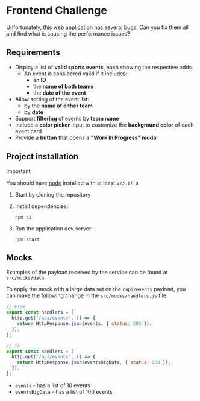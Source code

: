 # Frontend Challenge

Unfortunately, this web application has several bugs. Can you fix them all and find what is causing the performance issues?

## Requirements

- Display a list of **valid sports events**, each showing the respective odds.
  - An event is considered valid if it includes:
    - an **ID**
    - the **name of both teams**
    - the **date of the event**
- Allow sorting of the event list:
  - by the **name of either team**
  - by **date**
- Support **filtering** of events by **team name**
- Include a **color picker** input to customize the **background color** of each event card
- Provide a **button** that opens a **"Work In Progress" modal**

## Project installation

> [!IMPORTANT]  
> You should have [node](https://nodejs.org/en) installed with at least `v22.17.0`.

1. Start by cloning the repository

2. Install dependencies:

   `npm ci`

3. Run the application dev server:

   `npm start`

## Mocks

Examples of the payload received by the service can be found at `src/mocks/data`

To apply the mock with a large data set on the `/api/events` payload, you can make the following change in the `src/mocks/handlers.js` file:

```js
// From
export const handlers = [
  http.get("/api/events", () => {
    return HttpResponse.json(events, { status: 200 });
  }),
];

// To
export const handlers = [
  http.get("/api/events", () => {
    return HttpResponse.json(eventsBigData, { status: 200 });
  }),
];
```


- `events` - has a list of 10 events
- `eventsBigData` - has a list of 100 events